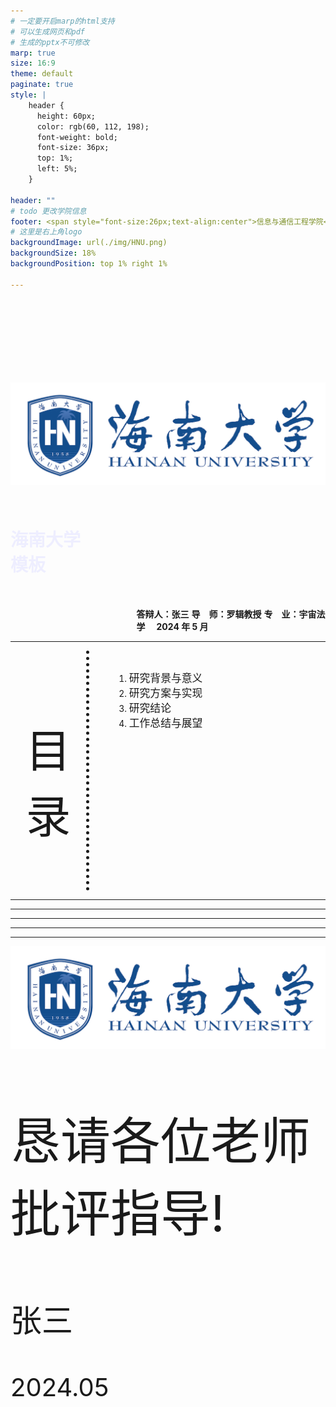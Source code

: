 ```yaml
---
# 一定要开启marp的html支持
# 可以生成网页和pdf
# 生成的pptx不可修改
marp: true
size: 16:9
theme: default
paginate: true
style: |
    header {
      height: 60px;
      color: rgb(60, 112, 198);
      font-weight: bold;
      font-size: 36px;
      top: 1%;
      left: 5%;
    }
    
header: ""
# todo 更改学院信息
footer: <span style="font-size:26px;text-align:center">信息与通信工程学院</span>  
# 这里是右上角logo 
backgroundImage: url(./img/HNU.png)
backgroundSize: 18%
backgroundPosition: top 1% right 1%

---
```

<!-- 封面设置 -->
<style scoped>
    section {
       text-align: center;
       font-family: '仿宋';
    }
    .hnu_img {
        /* border: 5px solid; */
        padding-top:120px;
        padding-bottom:10px;
    }
    h1{
      color: #eef;
       
      margin-bottom: 20px;
      /* border: 5px solid  */
    }
    .info {
        margin-top:50px;
        text-align:left;
        padding-left:40%;
    }
</style>
<!--
_backgroundImage: url("./img/bg1.jpg")
_paginate: false 
_backgroundSize: 100%
_backgroundPosition: top 70% 
_header: ""
_footer: ""  
-->

<div class='hnu_img'>

![img w:400](./img/HNU.png)

</div>
<!-- todo :不要删除下面这行空格 ：在#号之后填入你的题目 -->

# 海南大学<br/>模板

<div class="info"> 

<!-- todo :不要删除上面这行空格 ：在合适的地方填入你的信息 -->
**答辩人：张三** 
**导&emsp;师：罗辑教授**
**专&emsp;业：宇宙法学**
**&emsp;2024 年 5 月**

</div>

---
<!-- 目录页 -->
<!-- 使用_headers 指定页眉的那内容-->
<!-- 
_header: "Contents" 
-->
<style scoped>
  .col {
    display: grid;
    grid-template-columns: 25% 1fr;
  }
  .col_1 {
    border-right-style:dotted;
    border-right-width:5px;
  }
  .col_1 .p1 {
    height:100%;
    font-size:72px;
    /* font-weight:bold; */
    font-family:'方正小标宋简体';
    text-align:center;
    padding-top:25%;
  }
  .col_2 {
    /* background: pink; */
    padding-left:40px;
  }
</style>
<div class="col">
<div class='col_1'>
    <p class='p1'>目<br>录</p>
</div>
<div class='col_2'> 
<br/>

<!-- todo :请你修改成自己的目录-->
1. <big>研究背景与意义</big>
2. <big>研究方案与实现</big>
3. <big>研究结论</big>
4. <big>工作总结与展望</big>

<br/>
</div>
</div>

---
<!--
_header: "一、研究背景和意义"
-->




<!-- 使用---语法分割一页ppt，注意之前要空一行 -->

---
<!--
_header: "二、研究方案与实现"
-->


---
<!--
_header: "三、研究结论"
-->



---
<!--
_header: "四、工作总结与展望"
-->



---
<!-- 感谢页 -->
<!--
_header: ""
_footer: ""  
_backgroundImage: ""
_paginate: false 
_backgroundSize: 100%
-->
<style scoped>
    section {
       text-align: center;
      
       font-family: 仿宋;
       /* background-color: #66CCFF; */
    }
</style>

![img w:400](./img/HNU.png)
<!-- Thank You! -->
<p style="font-size:80px;">恳请各位老师批评指导!</p>
<p style="font-size:50px;">张三</p>
<p style="font-size:40px;">2024.05</p>
